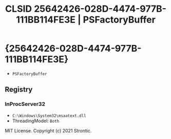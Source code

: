 ﻿---
title: "CLSID 25642426-028D-4474-977B-111BB114FE3E | PSFactoryBuffer"
excerpt: What is COM-Object CLSID 25642426-028D-4474-977B-111BB114FE3E?
---

# {25642426-028D-4474-977B-111BB114FE3E}

* `PSFactoryBuffer`

## Registry


### InProcServer32

* `C:\Windows\System32\msaatext.dll`
* ThreadingModel: `Both`

MIT License. Copyright (c) 2021 Strontic.


